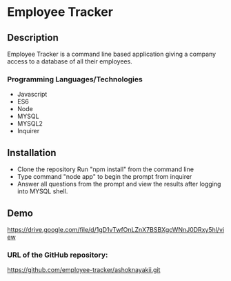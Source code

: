 # Employee Tracker

## Description
Employee Tracker is a command line based application giving a company access to a database of all their employees.

### Programming Languages/Technologies
* Javascript 
* ES6 
* Node
* MYSQL
* MYSQL2
* Inquirer

## Installation
* Clone the repository Run "npm install" from the command line 
* Type command "node app" to begin the prompt from inquirer 
* Answer all questions from the prompt and view the results after logging into MYSQL shell.

## Demo

<https://drive.google.com/file/d/1gD1vTwfOnLZnX7BSBXgcWNnJ0DRxy5hl/view>


### URL of the GitHub repository:
<https://github.com/employee-tracker/ashoknayakii.git>
    